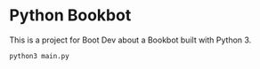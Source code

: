 # Python Bookbot
This is a project for Boot Dev about a Bookbot built with Python 3.

```sh
python3 main.py
```